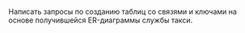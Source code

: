 Написать запросы по созданию таблиц со связями и ключами на основе получившейся ER-диаграммы службы такси.

